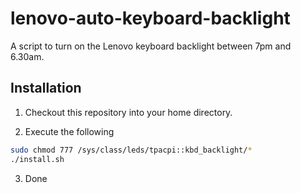 # lenovo-auto-keyboard-backlight

A script to turn on the Lenovo keyboard backlight between 7pm and 6.30am.

## Installation

1. Checkout this repository into your home directory.

2. Execute the following

```bash
sudo chmod 777 /sys/class/leds/tpacpi::kbd_backlight/*
./install.sh
```

3. Done
